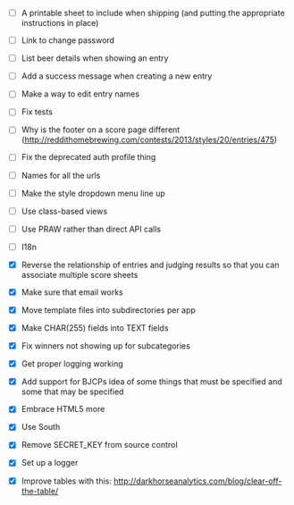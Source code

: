 - [ ] A printable sheet to include when shipping (and putting the appropriate instructions in place)
- [ ] Link to change password
- [ ] List beer details when showing an entry
- [ ] Add a success message when creating a new entry
- [ ] Make a way to edit entry names
- [ ] Fix tests
- [ ] Why is the footer on a score page different (http://reddithomebrewing.com/contests/2013/styles/20/entries/475)
- [ ] Fix the deprecated auth profile thing
- [ ] Names for all the urls
- [ ] Make the style dropdown menu line up
- [ ] Use class-based views
- [ ] Use PRAW rather than direct API calls
- [ ] I18n

- [X] Reverse the relationship of entries and judging results so that you can associate multiple score sheets
- [X] Make sure that email works
- [X] Move template files into subdirectories per app
- [X] Make CHAR(255) fields into TEXT fields
- [X] Fix winners not showing up for subcategories
- [X] Get proper logging working
- [X] Add support for BJCPs idea of some things that must be specified and some that may be specified
- [X] Embrace HTML5 more
- [X] Use South
- [X] Remove SECRET_KEY from source control
- [X] Set up a logger
- [X] Improve tables with this: http://darkhorseanalytics.com/blog/clear-off-the-table/
